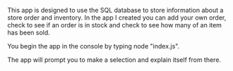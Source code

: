This app is designed to use the SQL database to store information about a store order and inventory.
In the app I created you can add your own order, check to see if an order is in stock and check to see
how many of an item has been sold.

You begin the app in the console by typing node "index.js".

The app will prompt you to make a selection and explain itself from there.